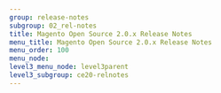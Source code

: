 ```yaml
---
group: release-notes
subgroup: 02_rel-notes
title: Magento Open Source 2.0.x Release Notes
menu_title: Magento Open Source 2.0.x Release Notes
menu_order: 100
menu_node:
level3_menu_node: level3parent
level3_subgroup: ce20-relnotes
---
```

